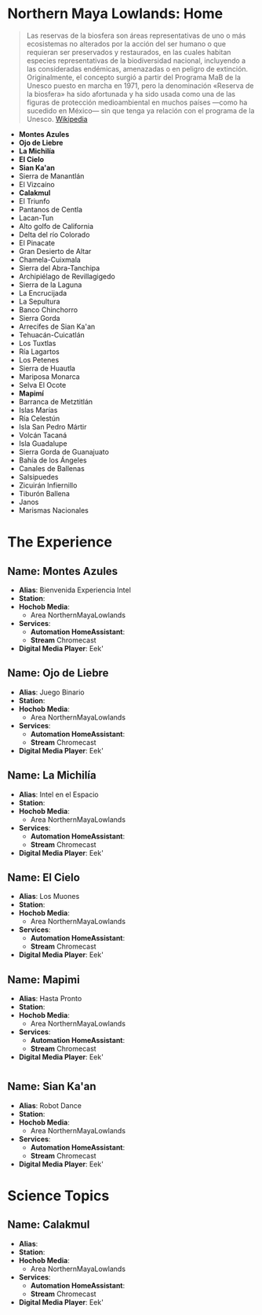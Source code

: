 # Northern Maya Lowlands: Home

> Las reservas de la biosfera son áreas representativas de uno o más ecosistemas no alterados por la acción del ser humano o que requieran ser preservados y restaurados, en las cuales habitan especies representativas de la biodiversidad nacional, incluyendo a las consideradas endémicas, amenazadas o en peligro de extinción. Originalmente, el concepto surgió a partir del Programa MaB de la Unesco puesto en marcha en 1971, pero la denominación «Reserva de la biosfera» ha sido afortunada y ha sido usada como una de las figuras de protección medioambiental en muchos países —como ha sucedido en México— sin que tenga ya relación con el programa de la Unesco. [Wikipedia](https://es.wikipedia.org/wiki/Reservas_de_la_biosfera_de_México)

* **Montes Azules**
* **Ojo de Liebre**
* **La Michilía**
* **El Cielo**
* **Sian Ka'an**
* Sierra de Manantlán
* El Vizcaíno
* **Calakmul** 
* El Triunfo
* Pantanos de Centla
* Lacan-Tun
* Alto golfo de California
* Delta del río Colorado
* El Pinacate
* Gran Desierto de Altar
* Chamela-Cuixmala
* Sierra del Abra-Tanchipa
* Archipiélago de Revillagigedo
* Sierra de la Laguna
* La Encrucijada
* La Sepultura
* Banco Chinchorro
* Sierra Gorda
* Arrecifes de Sian Ka'an
* Tehuacán-Cuicatlán
* Los Tuxtlas
* Ría Lagartos
* Los Petenes
* Sierra de Huautla
* Mariposa Monarca
* Selva El Ocote
* **Mapimí**
* Barranca de Metztitlán
* Islas Marías
* Ría Celestún
* Isla San Pedro Mártir
* Volcán Tacaná
* Isla Guadalupe
* Sierra Gorda de Guanajuato
* Bahía de los Ángeles
* Canales de Ballenas
* Salsipuedes
* Zicuirán Infiernillo
* Tiburón Ballena
* Janos
* Marismas Nacionales

# The Experience

## Name: Montes Azules

* **Alias**: Bienvenida Experiencia Intel
* **Station**: 
* **Hochob Media**:
  * Area NorthernMayaLowlands
* **Services**:
  * **Automation HomeAssistant**:
  * **Stream** Chromecast
* **Digital Media Player**: Eek'

## Name: Ojo de Liebre

* **Alias**: Juego Binario
* **Station**: 
* **Hochob Media**:
  * Area NorthernMayaLowlands
* **Services**:
  * **Automation HomeAssistant**:
  * **Stream** Chromecast
* **Digital Media Player**: Eek'

## Name: La Michilía

* **Alias**: Intel en el Espacio
* **Station**: 
* **Hochob Media**:
  * Area NorthernMayaLowlands
* **Services**:
  * **Automation HomeAssistant**:
  * **Stream** Chromecast
* **Digital Media Player**: Eek'

## Name: El Cielo

* **Alias**: Los Muones
* **Station**: 
* **Hochob Media**:
  * Area NorthernMayaLowlands
* **Services**:
  * **Automation HomeAssistant**:
  * **Stream** Chromecast
* **Digital Media Player**: Eek'

## Name: Mapimi

* **Alias**: Hasta Pronto
* **Station**: 
* **Hochob Media**:
  * Area NorthernMayaLowlands
* **Services**:
  * **Automation HomeAssistant**:
  * **Stream** Chromecast
* **Digital Media Player**: Eek'

# 

## Name: Sian Ka'an

* **Alias**: Robot Dance
* **Station**: 
* **Hochob Media**:
  * Area NorthernMayaLowlands
* **Services**:
  * **Automation HomeAssistant**:
  * **Stream** Chromecast
* **Digital Media Player**: Eek'


# Science Topics

## Name: Calakmul

* **Alias**: 
* **Station**: 
* **Hochob Media**:
  * Area NorthernMayaLowlands
* **Services**:
  * **Automation HomeAssistant**:
  * **Stream** Chromecast
* **Digital Media Player**: Eek'

